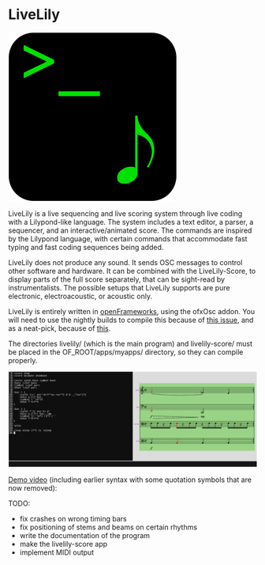 # LiveLily
![LiveLily logo](images/livelily_logo_scaled.png?raw=true)
   
LiveLily is a live sequencing and live scoring system through live coding with a Lilypond-like language. The system includes a text editor, a parser, a sequencer, and an interactive/animated score. The commands are inspired by the Lilypond language, with certain commands that accommodate fast typing and fast coding sequences being added.

LiveLily does not produce any sound. It sends OSC messages to control other software and hardware. It can be combined with the LiveLily-Score, to display parts of the full score separately, that can be sight-read by instrumentalists. The possible setups that LiveLily supports are pure electronic, electroacoustic, or acoustic only.

LiveLily is entirely written in [openFrameworks], using the ofxOsc addon. You will need to use the nightly builds to compile this because of [this issue], and as a neat-pick, because of [this].

The directories livelily/ (which is the main program) and livelily-score/ must be placed in the OF_ROOT/apps/myapps/ directory, so they can compile properly.
   
![LiveLily screenshow](images/livelily_screenshot.png?raw=true)
  
[Demo video] (including earlier syntax with some quotation symbols that are now removed):

  
TODO:
- fix crashes on wrong timing bars
- fix positioning of stems and beams on certain rhythms
- write the documentation of the program
- make the livelily-score app
- implement MIDI output

[openFrameworks]: https://openframeworks.cc/
[this issue]: https://forum.openframeworks.cc/t/are-monospace-fonts-really-monospace/40358
[this]: https://forum.openframeworks.cc/t/how-to-set-a-custom-icon-for-an-app/41613
[Demo video]: https://vimeo.com/781559305

